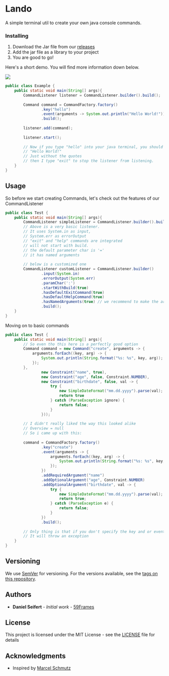 # Lando

A simple terminal util to create your own java console commands.

### Installing

1. Download the Jar file from our [releases](https://github.com/59Frames/59frames.ds.lando/releases)
2. Add the jar file as a library to your project
3. You are good to go!

Here's a short demo. You will find more information down below.

![](assets/Lando_Home_3.gif)

```java
public class Example {
    public static void main(String[] args){
        CommandListener listener = CommandListener.builder().build();
        
        Command command = CommandFactory.factory()
                .key("hello")
                .event(arguments -> System.out.println("Hello World!"))
                .build();
        
        listener.add(command);
        
        listener.start();
        
        // Now if you type "hello" into your java terminal, you should simply see
        // "Hello World!"
        // Just without the quotes
        // then I type "exit" to stop the listener from listening.
    }
}
```

## Usage

So before we start creating Commands, let's check out the features of our CommandListener
```java
public class Test {
    public static void main(String[] args){
        CommandListener simpleListener = CommandListener.builder().build(); 
        // Above is a very basic listener.
        // It uses System.in as input,
        // System.err as errorOutput
        // "exit" and "help" commands are integrated
        // will not start with build.
        // the default parameter char is '='
        // it has named arguments
        
        // below is a customized one
        CommandListener customListener = CommandListener.builder()
                .input(System.in)
                .errorOutput(System.err)
                .paramChar(':')
                .startWithBuild(true)
                .hasDefaultExitCommand(true)
                .hasDefaultHelpCommand(true)
                .hasNamedArguments(true) // we recommend to make the arguments named
                .build();
    }
}
```

Moving on to basic commands

````java
public class Test {
    public static void main(String[] args){
        // So even tho this here is a perfectly good option
        Command command = new Command("create", arguments -> {
            arguments.forEach((key, arg) -> {
                System.out.println(String.format("%s: %s", key, arg));
            });
        },
                new Constraint("name", true),
                new Constraint("age", false, Constraint.NUMBER),
                new Constraint("birthdate", false, val -> {
                    try {
                        new SimpleDateFormat("mm.dd.yyyy").parse(val);
                        return true
                    } catch (ParseException ignore) {
                        return false;
                    }
                }));
                        
        // I didn't really liked the way this looked alike
        // Overview = null
        // So i came up with this:
        
        command = CommandFactory.factory()
                .key("create")
                .event(arguments -> {
                    arguments.forEach((key, arg) -> {
                        System.out.println(String.format("%s: %s", key, arg));
                    });
                })
                .addRequiredArgument("name")
                .addOptionalArgument("age", Constraint.NUMBER)
                .addOptionalArgument("birthdate", val -> {
                    try {
                        new SimpleDateFormat("mm.dd.yyyy").parse(val);
                        return true;
                    } catch (ParseException e) {
                        return false;
                    }
                })
                .build();
        
        // Only thing is that if you don't specify the key and or event,
        // It will throw an exception
    }
}
````

## Versioning

We use [SemVer](http://semver.org/) for versioning. For the versions available, see the [tags on this repository](https://github.com/59Frames/59frames.ds.lando/tags). 

## Authors

* **Daniel Seifert** - *Initial work* - [59Frames](https://github.com/59Frames)

## License

This project is licensed under the MIT License - see the [LICENSE](LICENSE) file for details

## Acknowledgments

* Inspired by [Marcel Schmutz](https://github.com/schmarcel02/ConsoleUtil)

